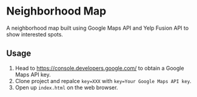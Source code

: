 # Neighborhood Map
A neighborhood map built using Google Maps API and Yelp Fusion API to show interested spots.

## Usage
1. Head to https://console.developers.google.com/ to obtain a Google Maps API key.
2. Clone project and repalce `key=XXX` with `key=Your Google Maps API key`.
3. Open up `index.html` on the web browser.
